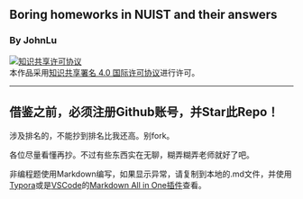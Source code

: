 ## Boring homeworks in NUIST and their answers

### By JohnLu

<a rel="license" href="http://creativecommons.org/licenses/by/4.0/"><img alt="知识共享许可协议" style="border-width:0" src="https://i.creativecommons.org/l/by/4.0/88x31.png" /></a><br />本作品采用<a rel="license" href="http://creativecommons.org/licenses/by/4.0/">知识共享署名 4.0 国际许可协议</a>进行许可。

---

## 借鉴之前，必须注册Github账号，并Star此Repo！

涉及排名的，不能抄到排名比我还高。别fork。

各位尽量看懂再抄。不过有些东西实在无聊，糊弄糊弄老师就好了吧。

非编程题使用Markdown编写，如果显示异常，请复制到本地的.md文件，并使用[Typora](https://typora.io/)或是[VSCode](https://code.visualstudio.com/Download)的[Markdown All in One插件](https://marketplace.visualstudio.com/items?itemName=yzhang.markdown-all-in-one)查看。
